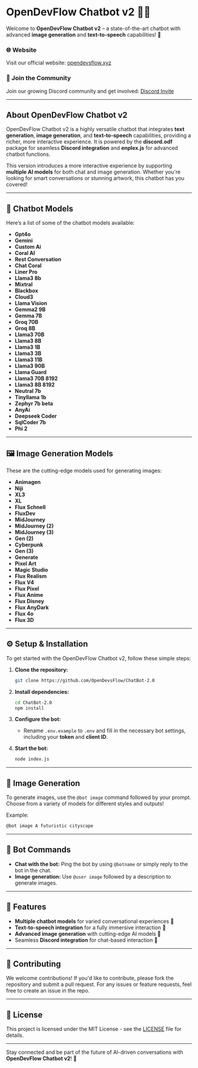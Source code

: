 
# OpenDevFlow Chatbot v2 🤖✨

Welcome to **OpenDevFlow Chatbot v2** – a state-of-the-art chatbot with advanced **image generation** and **text-to-speech** capabilities! 🚀

### 🌐 Website
Visit our official website: [opendevsflow.xyz](https://opendevsflow.xyz)

### 💬 Join the Community
Join our growing Discord community and get involved: [Discord Invite](https://discord.gg/a2c3QTWkuk)

---

## About OpenDevFlow Chatbot v2

OpenDevFlow Chatbot v2 is a highly versatile chatbot that integrates **text generation**, **image generation**, and **text-to-speech** capabilities, providing a richer, more interactive experience. It is powered by the **discord.odf** package for seamless **Discord integration** and **enplex.js** for advanced chatbot functions.

This version introduces a more interactive experience by supporting **multiple AI models** for both chat and image generation. Whether you're looking for smart conversations or stunning artwork, this chatbot has you covered!

---

## 🧠 Chatbot Models

Here’s a list of some of the chatbot models available:

- **Gpt4o**
- **Gemini**
- **Custom Ai**
- **Coral AI**
- **Rest Conversation**
- **Chat Coral**
- **Liner Pro**
- **Llama3 8b**
- **Mixtral**
- **Blackbox**
- **Cloud3**
- **Llama Vision**
- **Gemma2 9B**
- **Gemma 7B**
- **Groq 70B**
- **Groq 8B**
- **Llama3 70B**
- **Llama3 8B**
- **Llama3 1B**
- **Llama3 3B**
- **Llama3 11B**
- **Llama3 90B**
- **Llama Guard**
- **Llama3 70B 8192**
- **Llama3 8B 8192**
- **Neutral 7b**
- **Tinyllama 1b**
- **Zephyr 7b beta**
- **AnyAi**
- **Deepseek Coder**
- **SqlCoder 7b**
- **Phi 2**

---

## 🖼️ Image Generation Models

These are the cutting-edge models used for generating images:

- **Animagen**
- **Niji**
- **XL3**
- **XL**
- **Flux Schnell**
- **FluxDev**
- **MidJourney**
- **MidJourney (2)**
- **MidJourney (3)**
- **Gen (2)**
- **Cyberpunk**
- **Gen (3)**
- **Generate**
- **Pixel Art**
- **Magic Studio**
- **Flux Realism**
- **Flux V4**
- **Flux Pixel**
- **Flux Anime**
- **Flux Disney**
- **Flux AnyDark**
- **Flux 4o**
- **Flux 3D**

---

## ⚙️ Setup & Installation

To get started with the OpenDevFlow Chatbot v2, follow these simple steps:

1. **Clone the repository:**
   ```bash
   git clone https://github.com/OpenDevsFlow/ChatBot-2.0
   ```

2. **Install dependencies:**
   ```bash
   cd ChatBot-2.0
   npm install
   ```

3. **Configure the bot:**
   - Rename `.env.example` to `.env` and fill in the necessary bot settings, including your **token** and **client ID**.

4. **Start the bot:**
   ```bash
   node index.js
   ```

---

## 🎨 Image Generation

To generate images, use the `@bot image` command followed by your prompt. Choose from a variety of models for different styles and outputs!

Example:
```bash
@bot image A futuristic cityscape
```

---

## 💬 Bot Commands

- **Chat with the bot:** Ping the bot by using `@botname` or simply reply to the bot in the chat.
- **Image generation:** Use `@user image` followed by a description to generate images.

---

## 📢 Features

- **Multiple chatbot models** for varied conversational experiences 🤖
- **Text-to-speech integration** for a fully immersive interaction 🎤
- **Advanced image generation** with cutting-edge AI models 🎨
- Seamless **Discord integration** for chat-based interaction 💬

---

## 🤝 Contributing

We welcome contributions! If you'd like to contribute, please fork the repository and submit a pull request. For any issues or feature requests, feel free to create an issue in the repo.

---

## 📢 License

This project is licensed under the MIT License - see the [LICENSE](LICENSE) file for details.

---

Stay connected and be part of the future of AI-driven conversations with **OpenDevFlow Chatbot v2**! 🚀
